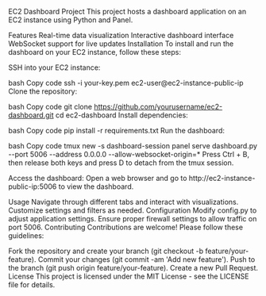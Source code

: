 EC2 Dashboard Project
This project hosts a dashboard application on an EC2 instance using Python and Panel.

Features
Real-time data visualization
Interactive dashboard interface
WebSocket support for live updates
Installation
To install and run the dashboard on your EC2 instance, follow these steps:

SSH into your EC2 instance:

bash
Copy code
ssh -i your-key.pem ec2-user@ec2-instance-public-ip
Clone the repository:

bash
Copy code
git clone https://github.com/yourusername/ec2-dashboard.git
cd ec2-dashboard
Install dependencies:

bash
Copy code
pip install -r requirements.txt
Run the dashboard:

bash
Copy code
tmux new -s dashboard-session
panel serve dashboard.py --port 5006 --address 0.0.0.0 --allow-websocket-origin=*
Press Ctrl + B, then release both keys and press D to detach from the tmux session.

Access the dashboard:
Open a web browser and go to http://ec2-instance-public-ip:5006 to view the dashboard.

Usage
Navigate through different tabs and interact with visualizations.
Customize settings and filters as needed.
Configuration
Modify config.py to adjust application settings.
Ensure proper firewall settings to allow traffic on port 5006.
Contributing
Contributions are welcome! Please follow these guidelines:

Fork the repository and create your branch (git checkout -b feature/your-feature).
Commit your changes (git commit -am 'Add new feature').
Push to the branch (git push origin feature/your-feature).
Create a new Pull Request.
License
This project is licensed under the MIT License - see the LICENSE file for details.
